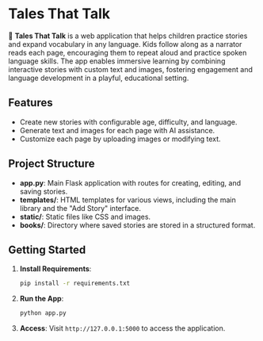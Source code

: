 # Tales That Talk

📖 **Tales That Talk** is a web application that helps children practice stories and expand vocabulary in any language. Kids follow along as a narrator reads each page, encouraging them to repeat aloud and practice spoken language skills. The app enables immersive learning by combining interactive stories with custom text and images, fostering engagement and language development in a playful, educational setting.

## Features

- Create new stories with configurable age, difficulty, and language.
- Generate text and images for each page with AI assistance.
- Customize each page by uploading images or modifying text.

## Project Structure

- **app.py**: Main Flask application with routes for creating, editing, and saving stories.
- **templates/**: HTML templates for various views, including the main library and the "Add Story" interface.
- **static/**: Static files like CSS and images.
- **books/**: Directory where saved stories are stored in a structured format.

## Getting Started

1. **Install Requirements**:
    ```bash
    pip install -r requirements.txt
    ```

2. **Run the App**:
    ```bash
    python app.py
    ```

3. **Access**:
   Visit `http://127.0.0.1:5000` to access the application.


